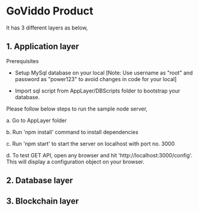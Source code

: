 # GoViddo Product
It has 3 different layers as below,

## 1. Application layer
Prerequisites

  - Setup MySql database on your local [Note: Use username as "root" and password as "power123" to avoid changes in code for your local]

  - Import sql script from AppLayer/DBScripts folder to bootstrap your database.

Please follow below steps to run the sample node server,

  a. Go to AppLayer folder
  
  b. Run 'npm install' command to install dependencies
  
  c. Run 'npm start' to start the server on localhost with port no. 3000
  
  d. To test GET API, open any browser and hit 'http://localhost:3000/config'. This will display a configuration object on your browser.

## 2. Database layer
## 3. Blockchain layer
